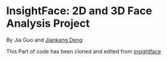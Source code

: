 # InsightFace: 2D and 3D Face Analysis Project

By Jia Guo and [Jiankang Deng](https://jiankangdeng.github.io/)

This Part of code has been cloned and edited from [insightface](https://github.com/deepinsight/insightface)